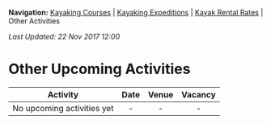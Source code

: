 **Navigation:** [Kayaking Courses](index) &#124; [Kayaking Expeditions](expedition) &#124; [Kayak Rental Rates](rental) &#124; Other Activities

_Last Updated: 22 Nov 2017 12:00_
# Other Upcoming Activities

Activity | Date | Venue | Vacancy
:---:|:---:|:---:|:---:
No upcoming activities yet|-|-|- 

